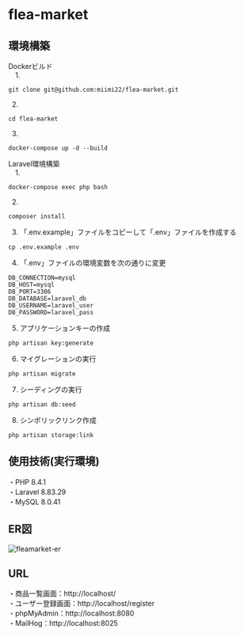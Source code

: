 # flea-market

## 環境構築
Dockerビルド<br>
&emsp;1.
```
git clone git@github.com:miimi22/flea-market.git
```
2.
```
cd flea-market
```
3.
```
docker-compose up -d --build
```

Laravel環境構築<br>
&emsp;1. 
```
docker-compose exec php bash
```
2.
```
composer install
```
3. 「.env.example」ファイルをコピーして「.env」ファイルを作成する
```
cp .env.example .env
```
4. 「.env」ファイルの環境変数を次の通りに変更
```
DB_CONNECTION=mysql
DB_HOST=mysql
DB_PORT=3306
DB_DATABASE=laravel_db
DB_USERNAME=laravel_user
DB_PASSWORD=laravel_pass
```
5. アプリケーションキーの作成
```
php artisan key:generate
```
6. マイグレーションの実行
```
php artisan migrate
```
7. シーディングの実行
```
php artisan db:seed
```
8. シンボリックリンク作成
```
php artisan storage:link
```

## 使用技術(実行環境)
・PHP 8.4.1
<br>
・Laravel 8.83.29
<br>
・MySQL 8.0.41

## ER図
![fleamarket-er](https://github.com/user-attachments/assets/0ffeac5a-0a44-4d58-8d27-a91f2509e51a)

## URL
・商品一覧画面：http://localhost/
<br>
・ユーザー登録画面：http://localhost/register
<br>
・phpMyAdmin：http://localhost:8080
<br>
・MailHog：http://localhost:8025
